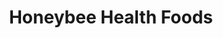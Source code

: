 ---
title: "Honeybee Health Foods"
url: /portage-la-prairie/honeybee-health-foods/
shop: health food
---